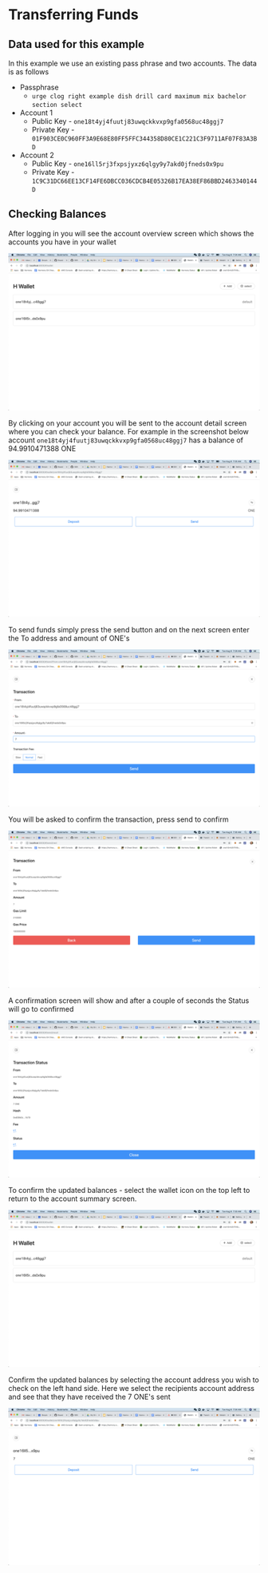 # Transferring Funds

## Data used for this example

In this example we use an existing pass phrase and two accounts. The data is as follows

* Passphrase 
  * `urge clog right example dish drill card maximum mix bachelor section select`
* Account 1
  * Public Key - `one18t4yj4fuutj83uwqckkvxp9gfa0568uc48ggj7`
  * Private Key - `01F903CE0C960FF3A9E68E80FF5FFC344358D80CE1C221C3F9711AF07F83A3BD`
* Account 2
  * Public Key - `one16ll5rj3fxpsjyxz6qlgy9y7akd0jfneds0x9pu`
  * Private Key - `1C9C31DC66EE13CF14FE6DBCC036CDCB4E05326B17EA38EF86BBD2463340144D`

## Checking Balances

After logging in you will see the account overview screen which shows the accounts you have in your wallet

![Account overview screen](../../.gitbook/assets/screen-shot-2019-08-06-at-7.24.08-am.png)

By clicking on your account you will be sent to the account detail screen where you can check your balance. For example in the screenshot below account `one18t4yj4fuutj83uwqckkvxp9gfa0568uc48ggj7` has a balance of 94.9910471388 ONE

![Account Detail Screen](../../.gitbook/assets/screen-shot-2019-08-06-at-7.25.32-am.png)

To send funds simply press the send button and on the next screen enter the To address and amount of ONE's

![Sending Funds](../../.gitbook/assets/screen-shot-2019-08-06-at-7.29.25-am.png)

You will be asked to confirm the transaction, press send to confirm

![Confirming the send transaction](../../.gitbook/assets/screen-shot-2019-08-06-at-7.30.12-am.png)

A confirmation screen will show and after a couple of seconds the Status will go to confirmed

![Transaction Confirmation](../../.gitbook/assets/screen-shot-2019-08-06-at-7.31.29-am.png)

To confirm the updated balances - select the wallet icon on the top left to return to the account summary screen.

![Account Summary Screen](../../.gitbook/assets/screen-shot-2019-08-06-at-7.33.43-am.png)

Confirm the updated balances by selecting the account address you wish to check on the left hand side. Here we select the recipients account address and see that they have received the 7 ONE's sent

![Account Address Detail](../../.gitbook/assets/screen-shot-2019-08-06-at-7.34.45-am.png)

